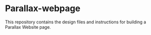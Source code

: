 # Parallax-webpage
This repository contains the design files and instructions for building a Parallax Website page.
<a href="https://parallax-webpage-powered-by-luxprajapati.vercel.app/">
